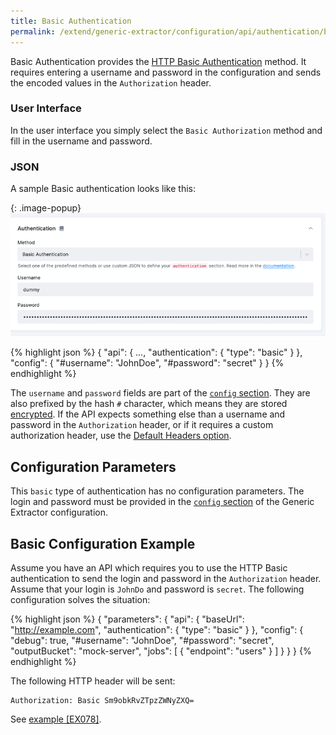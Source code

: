 ```yaml
---
title: Basic Authentication
permalink: /extend/generic-extractor/configuration/api/authentication/basic/
---
```


Basic Authentication provides the [HTTP Basic Authentication](https://en.wikipedia.org/wiki/Basic_access_authentication)
method. It requires entering a username and password in the configuration and sends the encoded values in the 
`Authorization` header. 

### User Interface

In the user interface you simply select the `Basic Authorization` method and fill in the username and password.

### JSON 

A sample Basic authentication looks like this:

{: .image-popup}
![Basic](/extend/generic-extractor/configuration/api/authentication/basic.png)

{% highlight json %}
{
    "api": {
        ...,
        "authentication": {
            "type": "basic"
        }
    },
    "config": {
        "#username": "JohnDoe",
        "#password": "secret"
    }
}
{% endhighlight %}

The `username` and `password` fields are part of the [`config` section](/extend/generic-extractor/configuration/config/). 
They are also prefixed by the hash `#` character, which means they are stored [encrypted](/overview/encryption/). 
If the API expects something else than a username and password in the `Authorization` header, or if it requires 
a custom authorization header, use the [Default Headers option](/extend/generic-extractor/configuration/api/#headers).

## Configuration Parameters
This `basic` type of authentication has no configuration parameters. The login and password must be provided in the 
[`config` section](/extend/generic-extractor/configuration/config/) of the Generic Extractor configuration.



## Basic Configuration Example
Assume you have an API which requires you to use the HTTP Basic authentication to send the login and password in 
the `Authorization` header. Assume that your login is `JohnDo` and password is `secret`. The following 
configuration solves the situation:

{% highlight json %}
{
    "parameters": {
        "api": {
            "baseUrl": "http://example.com",
            "authentication": {
                "type": "basic"
            }
        },
        "config": {
            "debug": true,
            "#username": "JohnDoe",
            "#password": "secret",
            "outputBucket": "mock-server",
            "jobs": [
                {
                    "endpoint": "users"
                }
            ]
        }
    }
}
{% endhighlight %}

The following HTTP header will be sent:

    Authorization: Basic Sm9obkRvZTpzZWNyZXQ=

See [example [EX078]](https://github.com/keboola/generic-extractor/tree/master/doc/examples/078-basic-auth).
